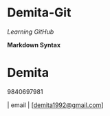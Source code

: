 # Demita-Git

_Learning GitHub_

**Markdown Syntax**

# Demita

9840697981

| email | [demita1992@gmail.com]
